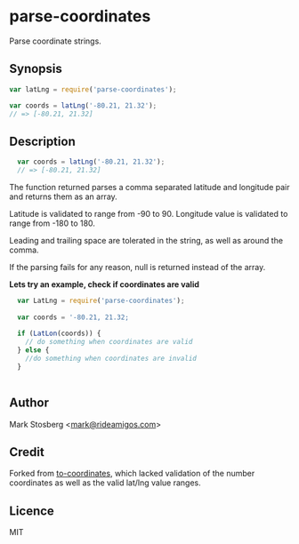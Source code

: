 # parse-coordinates

Parse coordinate strings.

## Synopsis

```javascript
var latLng = require('parse-coordinates');

var coords = latLng('-80.21, 21.32');
// => [-80.21, 21.32]
```

## Description

```javascript
  var coords = latLng('-80.21, 21.32');
  // => [-80.21, 21.32]
```

The function returned parses a comma separated latitude and longitude pair and returns them as an array.

Latitude is validated to range from -90 to 90.  Longitude value is validated to range from
-180 to 180.

Leading and trailing space are tolerated in the string, as well as around the comma.

If the parsing fails for any reason, null is returned instead of the array.

**Lets try an example, check if coordinates are valid**

```javascript
  var LatLng = require('parse-coordinates');
  
  var coords = '-80.21, 21.32;
  
  if (LatLon(coords)) {
    // do something when coordinates are valid
  } else {
    //do something when coordinates are invalid
  }
  
```

## Author

 Mark Stosberg \<mark@rideamigos.com>

## Credit

 Forked from
 [to-coordinates](https://github.com/eivindfjeldstad/to-coordinates), which
 lacked validation of the number coordinates as well as the valid lat/lng value ranges.

## Licence

 MIT
